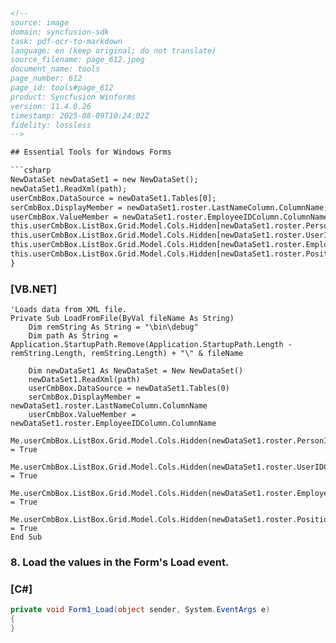```html
<!-- 
source: image
domain: syncfusion-sdk
task: pdf-ocr-to-markdown
language: en (keep original; do not translate)
source_filename: page_612.jpeg
document_name: tools
page_number: 612
page_id: tools#page_612
product: Syncfusion Winforms
version: 11.4.0.26
timestamp: 2025-08-09T10:24:02Z
fidelity: lossless
-->

## Essential Tools for Windows Forms

```csharp
NewDataSet newDataSet1 = new NewDataSet();
newDataSet1.ReadXml(path);
userCmbBox.DataSource = newDataSet1.Tables[0];
serCmbBox.DisplayMember = newDataSet1.roster.LastNameColumn.ColumnName;
userCmbBox.ValueMember = newDataSet1.roster.EmployeeIDColumn.ColumnName;
this.userCmbBox.ListBox.Grid.Model.Cols.Hidden[newDataSet1.roster.PersonIDColumn.ColumnName] = true;
this.userCmbBox.ListBox.Grid.Model.Cols.Hidden[newDataSet1.roster.UserIDColumn.ColumnName] = true;
this.userCmbBox.ListBox.Grid.Model.Cols.Hidden[newDataSet1.roster.EmployeeIDColumn.ColumnName] = true;
this.userCmbBox.ListBox.Grid.Model.Cols.Hidden[newDataSet1.roster.PositionIDColumn.ColumnName] = true;
}
```

### [VB.NET]

```vbnet
'Loads data from XML file.
Private Sub LoadFromFile(ByVal fileName As String)
    Dim remString As String = "\bin\debug"
    Dim path As String = Application.StartupPath.Remove(Application.StartupPath.Length - remString.Length, remString.Length) + "\" & fileName

    Dim newDataSet1 As NewDataSet = New NewDataSet()
    newDataSet1.ReadXml(path)
    userCmbBox.DataSource = newDataSet1.Tables(0)
    serCmbBox.DisplayMember = newDataSet1.roster.LastNameColumn.ColumnName
    userCmbBox.ValueMember = newDataSet1.roster.EmployeeIDColumn.ColumnName
    Me.userCmbBox.ListBox.Grid.Model.Cols.Hidden(newDataSet1.roster.PersonIDColumn.ColumnName) = True
    Me.userCmbBox.ListBox.Grid.Model.Cols.Hidden(newDataSet1.roster.UserIDColumn.ColumnName) = True
    Me.userCmbBox.ListBox.Grid.Model.Cols.Hidden(newDataSet1.roster.EmployeeIDColumn.ColumnName) = True
    Me.userCmbBox.ListBox.Grid.Model.Cols.Hidden(newDataSet1.roster.PositionIDColumn.ColumnName) = True
End Sub
```

### 8. Load the values in the Form's Load event.

### [C#]

```csharp
private void Form1_Load(object sender, System.EventArgs e)
{
}
```
```